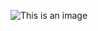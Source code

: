 ![This is an image](https://img.freepik.com/free-psd/web-page-floral-arrangements-shop_23-2149047942.jpg?w=1380&t=st=1667298104~exp=1667298704~hmac=f62bcf7c2fff49f2d04538050a200d98493c69049f5be5eb1d735fc94cc45540)

